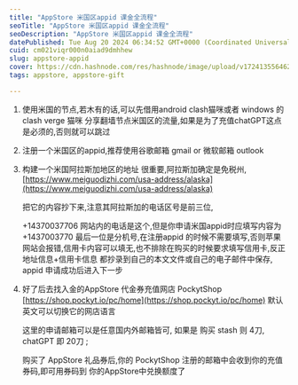 ```yaml
---
title: "AppStore 米国区appid 课金全流程"
seoTitle: "AppStore 米国区appid 课金全流程"
seoDescription: "AppStore 米国区appid 课金全流程"
datePublished: Tue Aug 20 2024 06:34:52 GMT+0000 (Coordinated Universal Time)
cuid: cm021viqr000n0aiad9dmhhew
slug: appstore-appid
cover: https://cdn.hashnode.com/res/hashnode/image/upload/v1724135564627/e7b1c3bf-1879-4c4e-b53d-dfd9965284d8.jpeg
tags: appstore, appstore-gift

---
```


1. 使用米国的节点,若木有的话,可以先借用android clash猫咪或者 windows 的clash verge 猫咪 分享翻墙节点米国区的流量,如果是为了充值chatGPT这点是必须的,否则就可以跳过
    
2. 注册一个米国区的appid,推荐使用谷歌邮箱 gmail or 微软邮箱 outlook
    
3. 构建一个米国阿拉斯加地区的地址 很重要,阿拉斯加确定是免税州, [https://www.meiguodizhi.com/usa-address/alaska](https://www.meiguodizhi.com/usa-address/alaska)
    
    把它的内容抄下来,注意其阿拉斯加的电话区号是前三位,
    
    +14370037706 网站内的电话是这个,但是你申请米国appid时应填写内容为 +1437003770 最后一位是分机号,在注册appid 的时候不需要填写,否则苹果网站会报错,信用卡内容可以填无,也不排除在购买的时候要求填写信用卡,反正地址信息+信用卡信息 都抄录到自己的本文文件或自己的电子邮件中保存, appid 申请成功后进入下一步
    
4. 好了后去找入金的AppStore 代金券充值网店 PockytShop [https://shop.pockyt.io/pc/home](https://shop.pockyt.io/pc/home) 默认英文可以切换它的网店语言
    
    这里的申请邮箱可以是任意国内外邮箱皆可, 如果是 购买 stash 则 4刀, chatGPT 即 20刀 ;
    
    购买了 AppStore 礼品券后,你的 PockytShop 注册的邮箱中会收到你的充值券码,即可用券码到 你的AppStore中兑换额度了